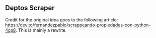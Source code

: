 ## Deptos Scraper

Credit for the original idea goes to the following article: https://dev.to/fernandezpablo/scrappeando-propiedades-con-python-4cp8. This is mainly a rewrite.